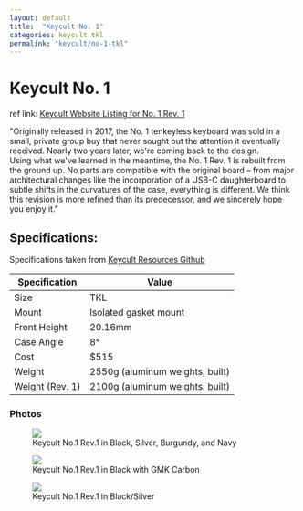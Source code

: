 ```yaml
---
layout: default
title:  "Keycult No. 1"
categories: keycult tkl
permalink: "keycult/no-1-tkl"
---
```

# Keycult No. 1

ref link: [Keycult Website Listing for No. 1 Rev. 1](https://keycult.com/pages/about-the-no-1-rev-1)

"Originally released in 2017, the No. 1 tenkeyless keyboard was sold in a small, private group buy that never sought out the attention it eventually received. Nearly two years later, we're coming back to the design.
<br>
Using what we've learned in the meantime, the No. 1 Rev. 1 is rebuilt from the ground up. No parts are compatible with the original board – from major architectural changes like the incorporation of a USB-C daughterboard to subtle shifts in the curvatures of the case, everything is different. We think this revision is more refined than its predecessor, and we sincerely hope you enjoy it."

## Specifications:
Specifications taken from [Keycult Resources Github](https://github.com/keycult/keycult-resources/blob/main/pages/mydoc/specs_no_1_tkl.md)

| Specification | Value |
|---|---|
| Size | TKL |
| Mount | Isolated gasket mount |
| Front Height | 20.16mm |
| Case Angle | 8° |
| Cost | $515 |
| Weight | 2550g (aluminum weights, built) |
| Weight (Rev. 1) | 2100g (aluminum weights, built) |

### Photos
<figure>
  <img src="{{ 'assets/images/keycult/no-1/keycult-no-1-rev-1-all-colors.png' | relative_url }}">
  <figcaption>Keycult No.1 Rev.1 in Black, Silver, Burgundy, and Navy</figcaption>
</figure>

<figure>
  <img src="{{ 'assets/images/keycult/no-1/keycult-no-1-rev-1-black.png' | relative_url }}">
  <figcaption>Keycult No.1 Rev.1 in Black with GMK Carbon</figcaption>
</figure>

<figure>
  <img src="{{ 'assets/images/keycult/no-1/keycult-no-1-rev-1-black-rear.png' | relative_url }}">
  <figcaption>Keycult No.1 Rev.1 in Black/Silver</figcaption>
</figure>
